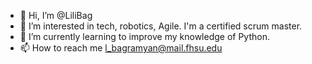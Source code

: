 - 👋 Hi, I’m @LiliBag
- 👀 I’m interested in tech, robotics, Agile. I'm a certified scrum master. 
- 🌱 I’m currently learning to improve my knowledge of Python.
- 📫 How to reach me l_bagramyan@mail.fhsu.edu

<!---
LiliBag/LiliBag is a ✨ special ✨ repository because its `README.md` (this file) appears on your GitHub profile.
You can click the Preview link to take a look at your changes.
--->
